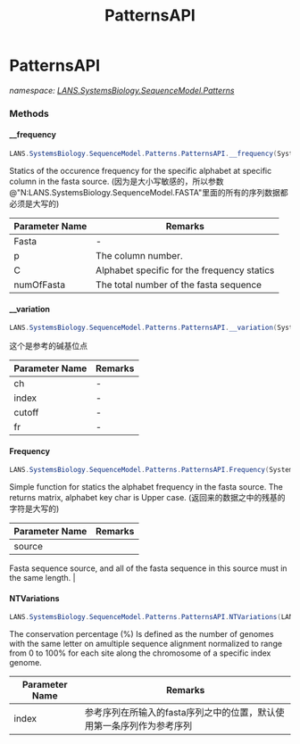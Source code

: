 ﻿---
title: PatternsAPI
---

# PatternsAPI
_namespace: [LANS.SystemsBiology.SequenceModel.Patterns](N-LANS.SystemsBiology.SequenceModel.Patterns.html)_





### Methods

#### __frequency
```csharp
LANS.SystemsBiology.SequenceModel.Patterns.PatternsAPI.__frequency(System.Collections.Generic.IEnumerable{LANS.SystemsBiology.SequenceModel.FASTA.FastaToken},System.Int32,System.Char,System.Int32)
```
Statics of the occurence frequency for the specific alphabet at specific 
 column in the fasta source.
 (因为是大小写敏感的，所以参数@"N:LANS.SystemsBiology.SequenceModel.FASTA"里面的所有的序列数据都必须是大写的)

|Parameter Name|Remarks|
|--------------|-------|
|Fasta|-|
|p|The column number.|
|C|Alphabet specific for the frequency statics|
|numOfFasta|The total number of the fasta sequence|


#### __variation
```csharp
LANS.SystemsBiology.SequenceModel.Patterns.PatternsAPI.__variation(System.Char,System.Int32,System.Double,LANS.SystemsBiology.SequenceModel.Patterns.PatternModel)
```
这个是参考的碱基位点

|Parameter Name|Remarks|
|--------------|-------|
|ch|-|
|index|-|
|cutoff|-|
|fr|-|


#### Frequency
```csharp
LANS.SystemsBiology.SequenceModel.Patterns.PatternsAPI.Frequency(System.Collections.Generic.IEnumerable{LANS.SystemsBiology.SequenceModel.FASTA.FastaToken})
```
Simple function for statics the alphabet frequency in the fasta source. 
 The returns matrix, alphabet key char is Upper case.
 (返回来的数据之中的残基的字符是大写的)

|Parameter Name|Remarks|
|--------------|-------|
|source|
 Fasta sequence source, and all of the fasta sequence 
 in this source must in the same length.
 |


#### NTVariations
```csharp
LANS.SystemsBiology.SequenceModel.Patterns.PatternsAPI.NTVariations(LANS.SystemsBiology.SequenceModel.FASTA.FastaFile,System.Int32,System.Double)
```
The conservation percentage (%) Is defined as the number of genomes with the same letter on amultiple sequence alignment normalized to range from 0 to 100% for each site along the chromosome of a specific index genome.

|Parameter Name|Remarks|
|--------------|-------|
|index|参考序列在所输入的fasta序列之中的位置，默认使用第一条序列作为参考序列|



